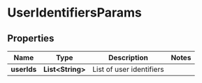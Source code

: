 
# UserIdentifiersParams

## Properties
Name | Type | Description | Notes
------------ | ------------- | ------------- | -------------
**userIds** | **List&lt;String&gt;** | List of user identifiers | 



